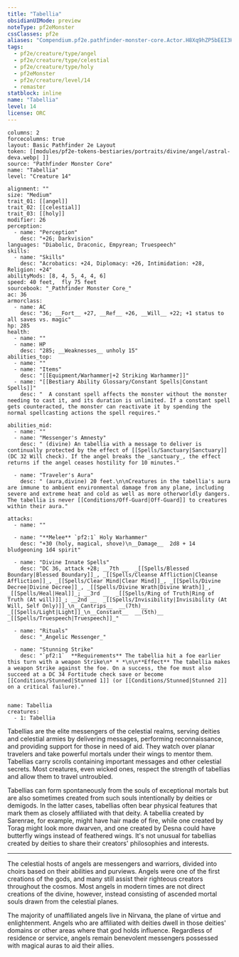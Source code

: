 ```yaml
---
title: "Tabellia"
obsidianUIMode: preview
noteType: pf2eMonster
cssClasses: pf2e
aliases: "Compendium.pf2e.pathfinder-monster-core.Actor.H8Xq9hZP5bEEI3Hf" 
tags:
  - pf2e/creature/type/angel
  - pf2e/creature/type/celestial
  - pf2e/creature/type/holy
  - pf2eMonster
  - pf2e/creature/level/14
  - remaster
statblock: inline
name: "Tabellia"
level: 14
license: ORC
---
```


```statblock
columns: 2
forcecolumns: true
layout: Basic Pathfinder 2e Layout
token: [[modules/pf2e-tokens-bestiaries/portraits/divine/angel/astral-deva.webp| ]]
source: "Pathfinder Monster Core"
name: "Tabellia"
level: "Creature 14"

alignment: ""
size: "Medium"
trait_01: [[angel]]
trait_02: [[celestial]]
trait_03: [[holy]]
modifier: 26
perception:
  - name: "Perception"
    desc: "+26; Darkvision"
languages: "Diabolic, Draconic, Empyrean; Truespeech"
skills:
  - name: "Skills"
    desc: "Acrobatics: +24, Diplomacy: +26, Intimidation: +28, Religion: +24"
abilityMods: [8, 4, 5, 4, 4, 6]
speed: 40 feet,  fly 75 feet
sourcebook: "_Pathfinder Monster Core_"
ac: 36
armorclass:
  - name: AC
    desc: "36; __Fort__ +27, __Ref__ +26, __Will__ +22; +1 status to all saves vs. magic"
hp: 285
health:
  - name: ""
  - name: HP
    desc: "285; __Weaknesses__ unholy 15"
abilities_top:
  - name: ""
  - name: "Items"
    desc: "[[Equipment/Warhammer|+2 Striking Warhammer]]"
  - name: "[[Bestiary Ability Glossary/Constant Spells|Constant Spells]]"
    desc: "  A constant spell affects the monster without the monster needing to cast it, and its duration is unlimited. If a constant spell gets counteracted, the monster can reactivate it by spending the normal spellcasting actions the spell requires."

abilities_mid:
  - name: ""
  - name: "Messenger's Amnesty"
    desc: " (divine) An tabellia with a message to deliver is continually protected by the effect of [[Spells/Sanctuary|Sanctuary]] (DC 32 Will check). If the angel breaks the _sanctuary_, the effect returns if the angel ceases hostility for 10 minutes."

  - name: "Traveler's Aura"
    desc: " (aura,divine) 20 feet.\n\nCreatures in the tabellia's aura are immune to ambient environmental damage from any plane, including severe and extreme heat and cold as well as more otherworldly dangers. The tabellia is never [[Conditions/Off-Guard|Off-Guard]] to creatures within their aura."

attacks:
  - name: ""

  - name: "**Melee** `pf2:1` Holy Warhammer"
    desc: "+30 (holy, magical, shove)\n__Damage__  2d8 + 14 bludgeoning 1d4 spirit"

  - name: "Divine Innate Spells"
    desc: "DC 36, attack +28; __7th __  _[[Spells/Blessed Boundary|Blessed Boundary]]_, _[[Spells/Cleanse Affliction|Cleanse Affliction]]_, _[[Spells/Clear Mind|Clear Mind]]_, _[[Spells/Divine Decree|Divine Decree]]_, _[[Spells/Divine Wrath|Divine Wrath]]_, _[[Spells/Heal|Heal]]_; __3rd __  _[[Spells/Ring of Truth|Ring of Truth (At will)]]_; __2nd __  _[[Spells/Invisibility|Invisibility (At Will, Self Only)]]_\n__Cantrips__  __(7th)__ _[[Spells/Light|Light]]_\n__Constant__  __(5th)__ _[[Spells/Truespeech|Truespeech]]_"

  - name: "Rituals"
    desc: "_Angelic Messenger_"

  - name: "Stunning Strike"
    desc: "`pf2:1`  **Requirements** The tabellia hit a foe earlier this turn with a weapon Strike\n* * *\n\n**Effect** The tabellia makes a weapon Strike against the foe. On a success, the foe must also succeed at a DC 34 Fortitude check save or become [[Conditions/Stunned|Stunned 1]] (or [[Conditions/Stunned|Stunned 2]] on a critical failure)."
 
```

```encounter-table
name: Tabellia
creatures:
  - 1: Tabellia
```



Tabellias are the elite messengers of the celestial realms, serving deities and celestial armies by delivering messages, performing reconnaissance, and providing support for those in need of aid. They watch over planar travelers and take powerful mortals under their wings to mentor them. Tabellias carry scrolls containing important messages and other celestial secrets. Most creatures, even wicked ones, respect the strength of tabellias and allow them to travel untroubled.

Tabellias can form spontaneously from the souls of exceptional mortals but are also sometimes created from such souls intentionally by deities or demigods. In the latter cases, tabellias often bear physical features that mark them as closely affiliated with that deity. A tabellia created by Sarenrae, for example, might have hair made of fire, while one created by Torag might look more dwarven, and one created by Desna could have butterfly wings instead of feathered wings. It's not unusual for tabellias created by deities to share their creators' philosophies and interests.

* * *

The celestial hosts of angels are messengers and warriors, divided into choirs based on their abilities and purviews. Angels were one of the first creations of the gods, and many still assist their righteous creators throughout the cosmos. Most angels in modern times are not direct creations of the divine, however, instead consisting of ascended mortal souls drawn from the celestial planes.

The majority of unaffiliated angels live in Nirvana, the plane of virtue and enlightenment. Angels who are affiliated with deities dwell in those deities' domains or other areas where that god holds influence. Regardless of residence or service, angels remain benevolent messengers possessed with magical auras to aid their allies.
